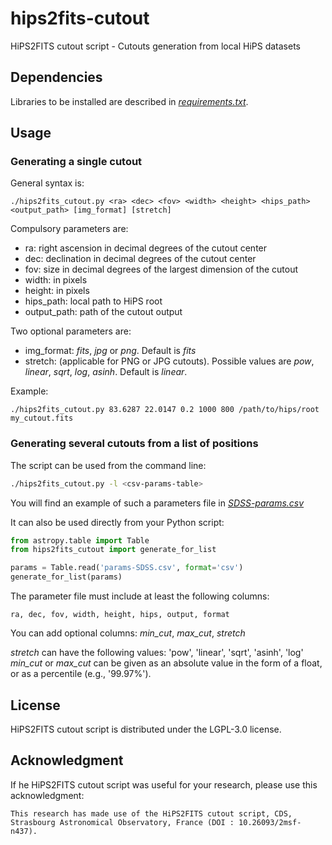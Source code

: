 # hips2fits-cutout

HiPS2FITS cutout script - Cutouts generation from local HiPS datasets

## Dependencies

Libraries to be installed are described in [*requirements.txt*](https://github.com/cds-astro/hips2fits-cutout/blob/main/requirements.txt).

## Usage

### Generating a single cutout

General syntax is:

`./hips2fits_cutout.py <ra> <dec> <fov> <width> <height> <hips_path> <output_path> [img_format] [stretch]`

Compulsory parameters are:
- ra: right ascension in decimal degrees of the cutout center
- dec: declination in decimal degrees of the cutout center
- fov: size in decimal degrees of the largest dimension of the cutout
- width: in pixels
- height: in pixels
- hips_path: local path to HiPS root
- output_path: path of the cutout output

Two optional parameters are:
- img_format: *fits*, *jpg* or *png*. Default is *fits*
- stretch: (applicable for PNG or JPG cutouts). Possible values are *pow*, *linear*, *sqrt*, *log*, *asinh*. Default is *linear*.

Example:

`./hips2fits_cutout.py 83.6287 22.0147 0.2 1000 800 /path/to/hips/root my_cutout.fits`

### Generating several cutouts from a list of positions

The script can be used from the command line:
```bash
./hips2fits_cutout.py -l <csv-params-table>
```

You will find an example of such a parameters file in [*SDSS-params.csv*](https://github.com/cds-astro/hips2fits-cutout/blob/main/SDSS-params.csv)

It can also be used directly from your Python script:
```python
from astropy.table import Table
from hips2fits_cutout import generate_for_list

params = Table.read('params-SDSS.csv', format='csv')
generate_for_list(params)
```

The parameter file must include at least the following columns:

`ra, dec, fov, width, height, hips, output, format`

You can add optional columns: *min_cut*, *max_cut*, *stretch*

*stretch* can have the following values: 'pow', 'linear', 'sqrt', 'asinh', 'log'
*min_cut* or *max_cut* can be given as an absolute value in the form of a float, or as a percentile (e.g., '99.97%').

## License

HiPS2FITS cutout script is distributed under the LGPL-3.0 license.

## Acknowledgment

If he HiPS2FITS cutout script was useful for your research, please use this acknowledgment:

`This research has made use of the HiPS2FITS cutout script, CDS, Strasbourg Astronomical Observatory, France (DOI : 10.26093/2msf-n437).`

